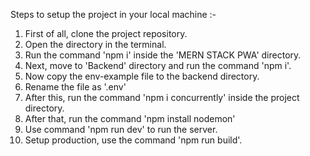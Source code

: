 Steps to setup the project in your local machine :-

1. First of all, clone the project repository.
2. Open the directory in the terminal.
3. Run the command 'npm i' inside the 'MERN STACK PWA' directory.
4. Next, move to 'Backend' directory and run the command 'npm i'.
5. Now copy the env-example file to the backend directory.
6. Rename the file as '.env'
7. After this, run the command 'npm i concurrently' inside the project directory.
8. After that, run the command 'npm install nodemon'
9. Use command 'npm run dev' to run the server.
10. Setup production, use the command 'npm run build'. 
